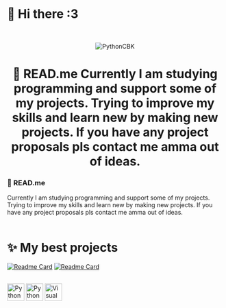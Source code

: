 <div align="left">
<h1>🍪 Hi there :3</h1>
</div>
<br/>

<div align="center" >
<p align="center"> <img src="https://github-readme-stats.vercel.app/api?username=pythonCBK&Stats&hide=issues&show_icons=true&theme=tokyonight&rank_icon=github" alt="PythonCBK" />
  <h1>🌱 READ.me Currently I am studying programming and support some of my projects. Trying to improve my skills and learn new by making new projects. If you have any project proposals pls contact me amma out of ideas.</h1>
</div>

### 🌱 READ.me
Currently I am studying programming and support some of my projects. Trying to improve my skills and learn new by making new projects. If you have any project proposals pls contact me amma out of ideas.</h3>
<br/>
<br/>

<div align="left">
<h1>✨ My best projects</h1>
</div>

[![Readme Card](https://github-readme-stats.vercel.app/api/pin/?username=pythonCBK&repo=catbox-client&theme=rose_pine)](https://github.com/pythonCBK/catbox-client)
[![Readme Card](https://github-readme-stats.vercel.app/api/pin/?username=pythonCBK&repo=y2m-pocket&theme=rose_pine)](https://github.com/pythonCBK/y2m-pocket)
<br/>
<br/>

<a href="https://www.python.org/" title="Python"><img src="https://github.com/get-icon/geticon/raw/master/icons/python.svg" alt="Python" width="40px" height="40px"></a>
<a href="https://kivymd.readthedocs.io/en/latest/" title="KiVyMD"><img src="https://kivymd.readthedocs.io/en/latest/_static/logo-kivymd.png" alt="Python" width="40px" height="40px"></a>
<a href="https://code.visualstudio.com/" title="Visual Studio Code"><img src="https://github.com/get-icon/geticon/raw/master/icons/visual-studio-code.svg" alt="Visual Studio Code" width="40px" height="40px"></a>

<!--
**pythonCBK/pythonCBK** is a ✨ _special_ ✨ repository because its `README.md` (this file) appears on your GitHub profile.

Here are some ideas to get you started:

- 🔭 I’m currently working on ...
- 🌱 I’m currently learning ...
- 👯 I’m looking to collaborate on ...
- 🤔 I’m looking for help with ...
- 💬 Ask me about ...
- 📫 How to reach me: ...
- 😄 Pronouns: ...
- ⚡ Fun fact: ...
-->
